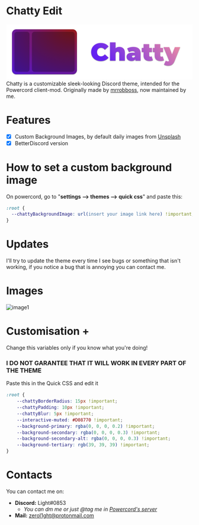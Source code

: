 # Chatty Edit
![chatty-logo](assets/logo2.png)
Chatty is a customizable sleek-looking Discord theme, intended for the Powercord client-mod. 
Originally made by [mrrobboss](https://github.com/mrrobboss), now maintained by me.
# Features
- [X] Custom Background Images, by default daily images from [Unsplash](https://unsplash.com/)
- [X] BetterDiscord version
# How to set a custom background image
On powercord, go to "**settings --> themes --> quick css**" and paste this:
```css
:root {
  --chattyBackgroundImage: url(insert your image link here) !important;
}
```
# Updates
I'll try to update the theme every time I see bugs or something that isn't working, if you notice a bug that is annoying you can contact me.
# Images
![image1](https://i.imgur.com/CVI0sUh.png)

# Customisation +
Change this variables only if you know what you're doing!
### **I DO NOT GARANTEE THAT IT WILL WORK IN EVERY PART OF THE THEME**
Paste this in the Quick CSS and edit it
```css
:root {
    --chattyBorderRadius: 15px !important;
    --chattyPadding: 10px !important;
    --chattyBlur: 5px !important;
    --interactive-muted: #D08770 !important;
    --background-primary: rgba(0, 0, 0, 0.2) !important;
    --background-secondary: rgba(0, 0, 0, 0.3) !important;
    --background-secondary-alt: rgba(0, 0, 0, 0.3) !important;
    --background-tertiary: rgb(39, 39, 39) !important;
}
```

# Contacts
You can contact me on:
- **Discord:** Light#0853
  - *You can dm me or just @tag me in [Powercord's server](https://discord.gg/SA7VN6rUVb)*
- **Mail:**  zerol1ght@protonmail.com


